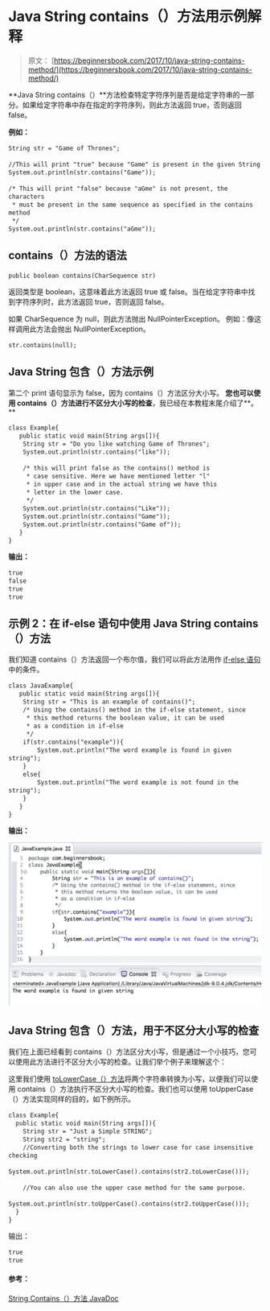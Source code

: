# Java String contains（）方法用示例解释

> 原文： [https://beginnersbook.com/2017/10/java-string-contains-method/](https://beginnersbook.com/2017/10/java-string-contains-method/)

**Java String contains（）**方法检查特定字符序列是否是给定字符串的一部分。如果给定字符串中存在指定的字符序列，则此方法返回 true，否则返回 false。

**例如：**

```
String str = "Game of Thrones";  

//This will print "true" because "Game" is present in the given String
System.out.println(str.contains("Game"));

/* This will print "false" because "aGme" is not present, the characters
 * must be present in the same sequence as specified in the contains method
 */
System.out.println(str.contains("aGme"));

```

## contains（）方法的语法

```
public boolean contains(CharSequence str)
```

返回类型是 boolean，这意味着此方法返回 true 或 false。当在给定字符串中找到字符序列时，此方法返回 true，否则返回 false。

如果 CharSequence 为 null，则此方法抛出 NullPointerException。
例如：像这样调用此方法会抛出 NullPointerException。

```
str.contains(null);
```

## Java String 包含（）方法示例

第二个 print 语句显示为 false，因为 contains（）方法区分大小写。 **您也可以使用 contains（）方法进行不区分大小写的检查**，我已经在本教程末尾介绍了**。**

```
class Example{  
   public static void main(String args[]){  
	String str = "Do you like watching Game of Thrones";  
	System.out.println(str.contains("like"));

	/* this will print false as the contains() method is
	 * case sensitive. Here we have mentioned letter "l" 
	 * in upper case and in the actual string we have this
	 * letter in the lower case. 
	 */
	System.out.println(str.contains("Like")); 
	System.out.println(str.contains("Game")); 
	System.out.println(str.contains("Game of")); 
   }
}
```

**输出：**

```
true
false
true
true
```

## 示例 2：在 if-else 语句中使用 Java String contains（）方法

我们知道 contains（）方法返回一个布尔值，我们可以将此方法用作 [if-else 语句](https://beginnersbook.com/2017/08/if-else-statement-in-java/)中的条件。

```
class JavaExample{  
   public static void main(String args[]){  
	String str = "This is an example of contains()";  
	/* Using the contains() method in the if-else statement, since
	 * this method returns the boolean value, it can be used
	 * as a condition in if-else
	 */
	if(str.contains("example")){
		System.out.println("The word example is found in given string");
	}
	else{
		System.out.println("The word example is not found in the string");
	}
   }
}

```

**输出：**

![Java String contains method example](img/0a5ad03487f119bc2ffe82e4c2f7c22e.jpg)

## Java String 包含（）方法，用于不区分大小写的检查

我们在上面已经看到 contains（）方法区分大小写，但是通过一个小技巧，您可以使用此方法进行不区分大小写的检查。让我们举个例子来理解这个：

这里我们使用 [toLowerCase（）方法](https://beginnersbook.com/2013/12/java-string-tolowercase-method-example/)将两个字符串转换为小写，以便我们可以使用 contains（）方法执行不区分大小写的检查。我们也可以使用 toUpperCase（）方法实现同样的目的，如下例所示。

```
class Example{  
  public static void main(String args[]){  
	String str = "Just a Simple STRING"; 
	String str2 = "string";
	//Converting both the strings to lower case for case insensitive checking
	System.out.println(str.toLowerCase().contains(str2.toLowerCase()));

	//You can also use the upper case method for the same purpose.
	System.out.println(str.toUpperCase().contains(str2.toUpperCase()));
  }
}
```

输出：

```
true
true
```

#### 参考：

[String Contains（）方法 JavaDoc](https://docs.oracle.com/javase/7/docs/api/java/lang/String.html#contains(java.lang.CharSequence))